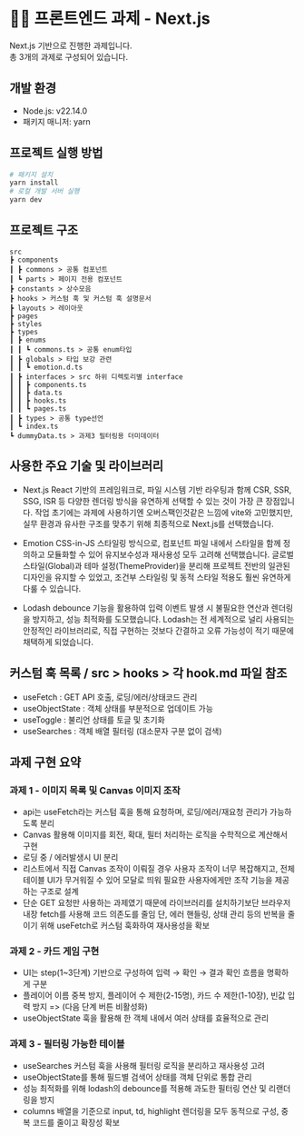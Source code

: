 # 🧑‍💻 프론트엔드 과제 - Next.js

Next.js 기반으로 진행한 과제입니다.  
총 3개의 과제로 구성되어 있습니다.

## 개발 환경

- Node.js: v22.14.0
- 패키지 매니저: yarn

## 프로젝트 실행 방법

```bash
# 패키지 설치
yarn install
# 로컬 개발 서버 실행
yarn dev
```

## 프로젝트 구조

    src
    ┣ components
    ┃ ┣ commons > 공통 컴포넌트
    ┃ ┗ parts > 페이지 전용 컴포넌트
    ┣ constants > 상수모음
    ┣ hooks > 커스텀 훅 및 커스텀 훅 설명문서
    ┣ layouts > 레이아웃
    ┣ pages
    ┣ styles
    ┣ types
    ┃ ┣ enums
    ┃ ┃ ┗ commons.ts > 공통 enum타입
    ┃ ┣ globals > 타입 보강 관련
    ┃ ┃ ┗ emotion.d.ts
    ┃ ┣ interfaces > src 하위 디렉토리별 interface
    ┃ ┃ ┣ components.ts
    ┃ ┃ ┣ data.ts
    ┃ ┃ ┣ hooks.ts
    ┃ ┃ ┗ pages.ts
    ┃ ┣ types > 공통 type선언
    ┃ ┗ index.ts
    ┗ dummyData.ts > 과제3 필터링용 더미데이터

## 사용한 주요 기술 및 라이브러리

- Next.js
  React 기반의 프레임워크로, 파일 시스템 기반 라우팅과 함께 CSR, SSR, SSG, ISR 등 다양한 렌더링 방식을 유연하게 선택할 수 있는 것이 가장 큰 장점입니다.
  작업 초기에는 과제에 사용하기엔 오버스팩인것같은 느낌에 vite와 고민했지만, 실무 환경과 유사한 구조를 맞추기 위해 최종적으로 Next.js를 선택했습니다.

- Emotion
  CSS-in-JS 스타일링 방식으로, 컴포넌트 파일 내에서 스타일을 함께 정의하고 모듈화할 수 있어 유지보수성과 재사용성 모두 고려해 선택했습니다.
  글로벌 스타일(Global)과 테마 설정(ThemeProvider)을 분리해 프로젝트 전반의 일관된 디자인을 유지할 수 있었고,
  조건부 스타일링 및 동적 스타일 적용도 훨씬 유연하게 다룰 수 있습니다.

- Lodash
  debounce 기능을 활용하여 입력 이벤트 발생 시 불필요한 연산과 렌더링을 방지하고, 성능 최적화를 도모했습니다.
  Lodash는 전 세계적으로 널리 사용되는 안정적인 라이브러리로, 직접 구현하는 것보다 간결하고 오류 가능성이 적기 때문에 채택하게 되었습니다.

## 커스텀 훅 목록 / src > hooks > 각 hook.md 파일 참조

- useFetch : GET API 호출, 로딩/에러/상태코드 관리
- useObjectState : 객체 상태를 부분적으로 업데이트 가능
- useToggle : 불리언 상태를 토글 및 초기화
- useSearches : 객체 배열 필터링 (대소문자 구분 없이 검색)

## 과제 구현 요약

### 과제 1 - 이미지 목록 및 Canvas 이미지 조작

- api는 useFetch라는 커스텀 훅을 통해 요청하며, 로딩/에러/재요청 관리가 가능하도록 분리
- Canvas 활용해 이미지를 회전, 확대, 필터 처리하는 로직을 수학적으로 계산해서 구현
- 로딩 중 / 에러발생시 UI 분리
- 리스트에서 직접 Canvas 조작이 이뤄질 경우 사용자 조작이 너무 복잡해지고, 전체 테이블 UI가 무거워질 수 있어 모달로 띄워 필요한 사용자에게만 조작 기능을 제공하는 구조로 설계
- 단순 GET 요청만 사용하는 과제였기 때문에 라이브러리를 설치하기보단 브라우저 내장 fetch를 사용해 코드 의존도를 줄임
  단, 에러 핸들링, 상태 관리 등의 반복을 줄이기 위해 useFetch로 커스텀 훅화하여 재사용성을 확보

### 과제 2 - 카드 게임 구현

- UI는 step(1~3단계) 기반으로 구성하여 입력 → 확인 → 결과 확인 흐름을 명확하게 구분
- 플레이어 이름 중복 방지, 플레이어 수 제한(2-15명), 카드 수 제한(1-10장), 빈값 입력 방지 => (다음 단계 버튼 비활성화)
- useObjectState 훅을 활용해 한 객체 내에서 여러 상태를 효율적으로 관리

### 과제 3 - 필터링 가능한 테이블

- useSearches 커스텀 훅을 사용해 필터링 로직을 분리하고 재사용성 고려
- useObjectState를 통해 필드별 검색어 상태를 객체 단위로 통합 관리
- 성능 최적화를 위해 lodash의 debounce를 적용해 과도한 필터링 연산 및 리랜더링을 방지
- columns 배열을 기준으로 input, td, highlight 렌더링을 모두 동적으로 구성, 중복 코드를 줄이고 확장성 확보
